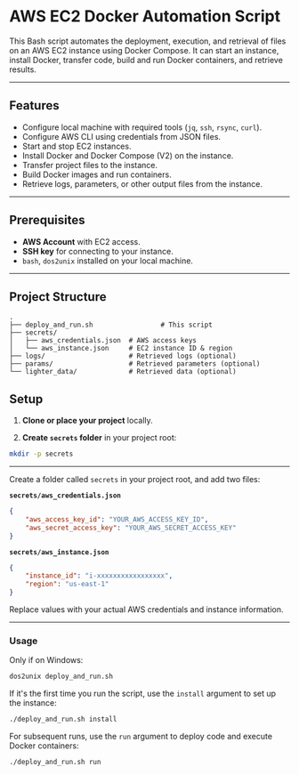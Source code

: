 # AWS EC2 Docker Automation Script

This Bash script automates the deployment, execution, and retrieval of files on an AWS EC2 instance using Docker Compose. It can start an instance, install Docker, transfer code, build and run Docker containers, and retrieve results.

---

## Features

- Configure local machine with required tools (`jq`, `ssh`, `rsync`, `curl`).
- Configure AWS CLI using credentials from JSON files.
- Start and stop EC2 instances.
- Install Docker and Docker Compose (V2) on the instance.
- Transfer project files to the instance.
- Build Docker images and run containers.
- Retrieve logs, parameters, or other output files from the instance.

---

## Prerequisites

- **AWS Account** with EC2 access.
- **SSH key** for connecting to your instance.
- `bash`, `dos2unix` installed on your local machine.

---

## Project Structure

```text
.
├── deploy_and_run.sh                 # This script
├── secrets/
│   ├── aws_credentials.json  # AWS access keys
│   └── aws_instance.json     # EC2 instance ID & region
├── logs/                     # Retrieved logs (optional)
├── params/                   # Retrieved parameters (optional)
└── lighter_data/             # Retrieved data (optional)
```

## Setup

1. **Clone or place your project** locally.

2. **Create `secrets` folder** in your project root:

```bash
mkdir -p secrets
```

---

Create a folder called `secrets` in your project root, and add two files:

**`secrets/aws_credentials.json`**

```json
{
    "aws_access_key_id": "YOUR_AWS_ACCESS_KEY_ID",
    "aws_secret_access_key": "YOUR_AWS_SECRET_ACCESS_KEY"
}
```

**`secrets/aws_instance.json`**

```json
{
    "instance_id": "i-xxxxxxxxxxxxxxxxx",
    "region": "us-east-1"
}
```

Replace values with your actual AWS credentials and instance information.

---

### Usage

Only if on Windows:

```bash
dos2unix deploy_and_run.sh
```

If it's the first time you run the script, use the `install` argument to set up the instance:

```bash
./deploy_and_run.sh install
```

For subsequent runs, use the `run` argument to deploy code and execute Docker containers:

```bash
./deploy_and_run.sh run
```
